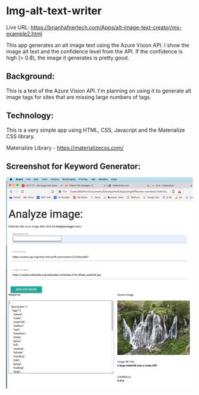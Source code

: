 # Img-alt-text-writer

Live URL: https://brianhafnertech.com/Apps/alt-image-text-creator/ms-example2.html

This app generates an alt image text using the Azure Vision API.  I show the image alt text and the confidence level from the API.  If the confidence is high (> 0.8), the image it generates is pretty good.

Background:
----------------------------------------------------
This is a test of the Azure Vision API. I'm planning on using it to generate alt image tags for sites that are missing large numbers of tags.

Technology:
----------------------------------------------------
This is a very simple app using HTML, CSS, Javacript and the Materialize CSS library.

Materialize Library - https://materializecss.com/

Screenshot for Keyword Generator:
--------------------------------

<img src="imageAnalyzer2.png">


